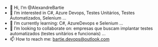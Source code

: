 - 👋 Hi, I’m @AlexandreBartie
- 👀 I’m interested in C#, Azure Devops, Testes Unitários, Testes Automatizados, Selenium ...
- 🌱 I’m currently learning: C#, AzureDevops e Selenium ... 
- 💞️ I’m looking to collaborate on: empresas que buscam implantar testes automatizados (testes unitários e funcionais) ...
- 📫 How to reach me: bartie.devops@outlook.com

<!---
AlexandreBartie/AlexandreBartie is a ✨ special ✨ repository because its `README.md` (this file) appears on your GitHub profile.
You can click the Preview link to take a look at your changes.
--->
